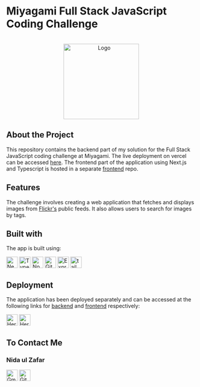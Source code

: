 # Miyagami Full Stack JavaScript Coding Challenge

<br />
<div align="center">
  <a href="#">
    <img src="https://raw.githubusercontent.com/NidaulZafar/nida-zafar/master/src/app/favicon.ico" alt="Logo" width="200" height="200">
  </a>
  </div>

## About the Project

This repository contains the backend part of my solution for the Full Stack JavaScript coding challenge at Miyagami. The live deployment on vercel can be accessed [here](https://flicker-client-ruddy.vercel.app/).
The frontend part of the application using Next.js and Typescript is hosted in a separate [frontend](https://github.com/NidaulZafar/nida-zafar) repo.

## Features

The challenge involves creating a web application that fetches and displays images from [Flickr's](http://www.flickr.com/services/feeds/) public feeds. It also allows users to search for images by tags.

## Built with

The app is built using:

<img src="https://img.shields.io/badge/-Next.js-999999?logo=next.js" height="30" alt="Next.js"> <img src="https://img.shields.io/badge/-Typescript-ADD8E6?logo=typescript" height="30" alt="TypeScript"> <img src="https://img.shields.io/badge/-NodeJs-ffffff?logo=nodedotjs" height="30" alt="Nodejs"> <img src="https://img.shields.io/badge/-Git-568268?logo=git" height="30" alt="Git"> <img src="https://img.shields.io/badge/-Express.js-234523?logo=express" height="30" alt="Express.js"> <img src="https://img.shields.io/badge/-Tailwind-846547?logo=tailwindcss" height="30" alt="tailwind css">

## Deployment

The application has been deployed separately and can be accessed at the following links for [backend](https://mysterious-shelf-66312-061caa01dc2c.herokuapp.com/) and [frontend](https://flicker-client-ruddy.vercel.app/) respectively:

<img src="https://img.shields.io/badge/-Heroku-563674?logo=heroku" height="30" alt="Heroku"> <img src="https://img.shields.io/badge/-Vercel-000000?logo=vercel" height="30" alt="Heroku">

## To Contact Me

### Nida ul Zafar <br>

[<img src="https://img.shields.io/badge/-Gmail-fff?logo=gmail" height="30" alt="Gmail">](mailto:nidaulzafar@gmail.com)
[<img src="https://img.shields.io/badge/-github-000?logo=github" height="30" alt="Github">](https://github.com/nidaulzafar)
